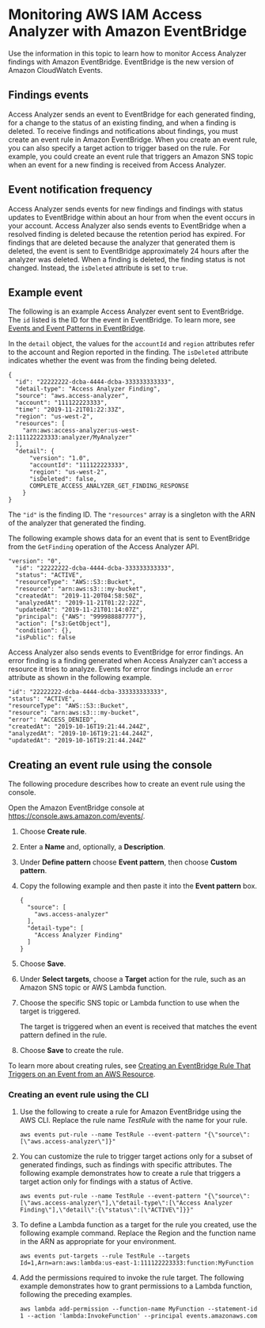 # Monitoring AWS IAM Access Analyzer with Amazon EventBridge<a name="access-analyzer-eventbridge"></a>

Use the information in this topic to learn how to monitor Access Analyzer findings with Amazon EventBridge\. EventBridge is the new version of Amazon CloudWatch Events\.

## Findings events<a name="access-analyzer-events-findings"></a>

Access Analyzer sends an event to EventBridge for each generated finding, for a change to the status of an existing finding, and when a finding is deleted\. To receive findings and notifications about findings, you must create an event rule in Amazon EventBridge\. When you create an event rule, you can also specify a target action to trigger based on the rule\. For example, you could create an event rule that triggers an Amazon SNS topic when an event for a new finding is received from Access Analyzer\.

## Event notification frequency<a name="access-analyzer-event-frequency"></a>

Access Analyzer sends events for new findings and findings with status updates to EventBridge within about an hour from when the event occurs in your account\. Access Analyzer also sends events to EventBridge when a resolved finding is deleted because the retention period has expired\. For findings that are deleted because the analyzer that generated them is deleted, the event is sent to EventBridge approximately 24 hours after the analyzer was deleted\. When a finding is deleted, the finding status is not changed\. Instead, the `isDeleted` attribute is set to `true`\.

## Example event<a name="access-analyzer-event-example"></a>

The following is an example Access Analyzer event sent to EventBridge\. The `id` listed is the ID for the event in EventBridge\. To learn more, see [Events and Event Patterns in EventBridge](https://docs.aws.amazon.com/eventbridge/latest/userguide/eventbridge-and-event-patterns.html)\.

In the `detail` object, the values for the `accountId` and `region` attributes refer to the account and Region reported in the finding\. The `isDeleted` attribute indicates whether the event was from the finding being deleted\.

```
{
  "id": "22222222-dcba-4444-dcba-333333333333",
  "detail-type": "Access Analyzer Finding",
  "source": "aws.access-analyzer",
  "account": "111122223333",
  "time": "2019-11-21T01:22:33Z",
  "region": "us-west-2",
  "resources": [
    "arn:aws:access-analyzer:us-west-2:111122223333:analyzer/MyAnalyzer"
  ],
  "detail": {
      "version": "1.0",
      "accountId": "111122223333",
      "region": "us-west-2",
      "isDeleted": false,
      COMPLETE_ACCESS_ANALYZER_GET_FINDING_RESPONSE
    }
}
```

The `"id"` is the finding ID\. The `"resources"` array is a singleton with the ARN of the analyzer that generated the finding\.

The following example shows data for an event that is sent to EventBridge from the `GetFinding` operation of the Access Analyzer API\.

```
"version": "0",
  "id": "22222222-dcba-4444-dcba-333333333333",
  "status": "ACTIVE",
  "resourceType": "AWS::S3::Bucket",
  "resource": "arn:aws:s3:::my-bucket",
  "createdAt": "2019-11-20T04:58:50Z",
  "analyzedAt": "2019-11-21T01:22:22Z",
  "updatedAt": "2019-11-21T01:14:07Z",
  "principal": {"AWS": "999988887777"},
  "action": ["s3:GetObject"],
  "condition": {},
  "isPublic": false
```

Access Analyzer also sends events to EventBridge for error findings\. An error finding is a finding generated when Access Analyzer can't access a resource it tries to analyze\. Events for error findings include an `error` attribute as shown in the following example\.

```
"id": "22222222-dcba-4444-dcba-333333333333",
"status": "ACTIVE",
"resourceType": "AWS::S3::Bucket",
"resource": "arn:aws:s3:::my-bucket",
"error": "ACCESS_DENIED",
"createdAt": "2019-10-16T19:21:44.244Z",
"analyzedAt": "2019-10-16T19:21:44.244Z",
"updatedAt": "2019-10-16T19:21:44.244Z"
```

## Creating an event rule using the console<a name="access-analyzer-create-rule"></a>

The following procedure describes how to create an event rule using the console\.

Open the Amazon EventBridge console at [https://console\.aws\.amazon\.com/events/](https://console.aws.amazon.com/events/)\.

1. Choose **Create rule**\.

1. Enter a **Name** and, optionally, a **Description**\.

1. Under **Define pattern** choose **Event pattern**, then choose **Custom pattern**\.

1. Copy the following example and then paste it into the **Event pattern** box\.

   ```
   {
     "source": [
       "aws.access-analyzer"
     ],
     "detail-type": [
       "Access Analyzer Finding"
     ]
   }
   ```

1. Choose **Save**\.

1. Under **Select targets**, choose a **Target** action for the rule, such as an Amazon SNS topic or AWS Lambda function\. 

1. Choose the specific SNS topic or Lambda function to use when the target is triggered\.

   The target is triggered when an event is received that matches the event pattern defined in the rule\.

1. Choose **Save** to create the rule\.

To learn more about creating rules, see [Creating an EventBridge Rule That Triggers on an Event from an AWS Resource](https://docs.aws.amazon.com/eventbridge/latest/userguide/create-eventbridge-rule.html)\.

### Creating an event rule using the CLI<a name="access-analyzer-create-rule-cli"></a>

1. Use the following to create a rule for Amazon EventBridge using the AWS CLI\. Replace the rule name *TestRule* with the name for your rule\.

   ```
   aws events put-rule --name TestRule --event-pattern "{\"source\":[\"aws.access-analyzer\"]}"
   ```

1. You can customize the rule to trigger target actions only for a subset of generated findings, such as findings with specific attributes\. The following example demonstrates how to create a rule that triggers a target action only for findings with a status of Active\.

   ```
   aws events put-rule --name TestRule --event-pattern "{\"source\":[\"aws.access-analyzer\"],\"detail-type\":[\"Access Analyzer Finding\"],\"detail\":{\"status\":[\"ACTIVE\"]}}"
   ```

1. To define a Lambda function as a target for the rule you created, use the following example command\. Replace the Region and the function name in the ARN as appropriate for your environment\.

   ```
   aws events put-targets --rule TestRule --targets Id=1,Arn=arn:aws:lambda:us-east-1:111122223333:function:MyFunction
   ```

1. Add the permissions required to invoke the rule target\. The following example demonstrates how to grant permissions to a Lambda function, following the preceding examples\.

   ```
   aws lambda add-permission --function-name MyFunction --statement-id 1 --action 'lambda:InvokeFunction' --principal events.amazonaws.com
   ```